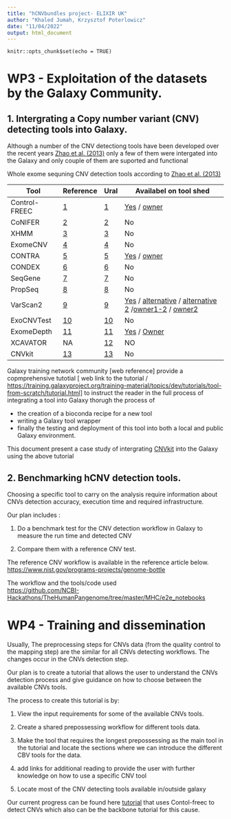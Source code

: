 ```yaml
---
title: "hCNVbundles project- ELIXIR UK"
author: "Khaled Jumah, Krzysztof Poterlowicz" 
date: "11/04/2022"
output: html_document
---
```


```{r setup, include=FALSE}
knitr::opts_chunk$set(echo = TRUE)
```

# WP3 - Exploitation of the datasets by the Galaxy Community. 


## 1.  Intergrating a Copy number variant (CNV) detecting tools into Galaxy. 

Although  a number of the CNV detectiong tools have been developed over the recent years [Zhao et al. (2013)](https://bmcbioinformatics.biomedcentral.com/articles/10.1186/1471-2105-14-S11-S1) only a few of them were intergated into the Galaxy
and only couple of them are suported and functional
 
Whole exome sequning CNV detection tools according to [Zhao et al. (2013)](https://bmcbioinformatics.biomedcentral.com/articles/10.1186/1471-2105-14-S11-S1)

Tool| Reference | Ural | Availabel on tool shed    
----| --------- | ---- | -------------------
Control-FREEC| [1](https://bmcbioinformatics.biomedcentral.com/articles/10.1186/1471-2105-14-S11-S1#ref-CR53)| [1](http://bioinfo-out.curie.fr/projects/freec/) | [Yes](https://toolshed.g2.bx.psu.edu/repository/browse_repositories?f-free-text-search=Control-FREEC&sort=name&operation=view_or_manage_repository&id=fafcb3ceb9215f19) / [owner](https://toolshed.g2.bx.psu.edu/repository/browse_repositories_by_user?user_id=b563abc230aa8fd0)
CoNIFER | [2](https://bmcbioinformatics.biomedcentral.com/articles/10.1186/1471-2105-14-S11-S1#ref-CR54) | [2](http://conifer.sf.net/) | No
XHMM | [3](https://bmcbioinformatics.biomedcentral.com/articles/10.1186/1471-2105-14-S11-S1#ref-CR55) | [3](http://atgu.mgh.harvard.edu/xhmm) | No 
ExomeCNV | [4](https://bmcbioinformatics.biomedcentral.com/articles/10.1186/1471-2105-14-S11-S1#ref-CR49) | [4](http://cran.r-project.org/src/contrib/Archive/ExomeCNV/) | No
CONTRA | [5](https://bmcbioinformatics.biomedcentral.com/articles/10.1186/1471-2105-14-S11-S1#ref-CR77) | [5](http://contra-cnv.sourceforge.net/) | [Yes](https://toolshed.g2.bx.psu.edu/repository/browse_repositories?f-free-text-search=CONTRA&sort=name&operation=view_or_manage_repository&id=5ed52e96157e1d8b) / [owner](https://toolshed.g2.bx.psu.edu/repository/browse_repositories_by_user?user_id=fa71383023bd0c81)
CONDEX | [6](https://bmcbioinformatics.biomedcentral.com/articles/10.1186/1471-2105-14-S11-S1#ref-CR78) | [6](http://code.google.com/p/condr) | No
SeqGene | [7](https://bmcbioinformatics.biomedcentral.com/articles/10.1186/1471-2105-14-S11-S1#ref-CR79) | [7](http://seqgene.sourceforge.net/) | No
PropSeq | [8](https://bmcbioinformatics.biomedcentral.com/articles/10.1186/1471-2105-14-S11-S1#ref-CR52) | [8](http://bioinformatics.nki.nl/ocs/) | No
VarScan2 | [9](https://bmcbioinformatics.biomedcentral.com/articles/10.1186/1471-2105-14-S11-S1#ref-CR50) | [9](http://genome.wustl.edu/software/varscan) | [Yes](https://toolshed.g2.bx.psu.edu/repository/browse_repositories?f-free-text-search=VarScan2&sort=name&operation=view_or_manage_repository&id=2a3dbf8c5c7d05b5) / [alternative](https://toolshed.g2.bx.psu.edu/repository/browse_repositories?f-free-text-search=VarScan2&sort=name&operation=view_or_manage_repository&id=885b054013c7d7ba) / [alternative 2](https://toolshed.g2.bx.psu.edu/repository/view_repository?sort=name&operation=view_or_manage_repository&id=af4ecd84770259cd) /[owner1-2](https://toolshed.g2.bx.psu.edu/repository/browse_repositories_by_user?user_id=5487164d09c88395) / [owner2](https://toolshed.g2.bx.psu.edu/repository/browse_repositories_by_user?user_id=fa71383023bd0c81)
ExoCNVTest | [10](https://bmcbioinformatics.biomedcentral.com/articles/10.1186/1471-2105-14-S11-S1#ref-CR56) | [10](http://www1.imperial.ac.uk/medicine/people/l.coin) | No 
ExomeDepth | [11](https://bmcbioinformatics.biomedcentral.com/articles/10.1186/1471-2105-14-S11-S1#ref-CR30) | [11](http://cran.r-project.org/web/packages/ExomeDepth/index.html) | [Yes](https://toolshed.g2.bx.psu.edu/repository/browse_repositories?f-free-text-search=ExomeDepth&sort=name&operation=view_or_manage_repository&id=7dc050469e4bd1bb) / [Owner](https://toolshed.g2.bx.psu.edu/repository/browse_repositories_by_user?user_id=63e16d726d394a5e)
XCAVATOR | NA | [12](https://sourceforge.net/projects/xcavator/) | NO 
CNVkit |  [13](https://cnvkit.readthedocs.io/en/stable/) | [13](https://github.com/imgag/ClinCNV) | No  
 
 
 
Galaxy training network community [web reference] provide a copmprehensive tutotial [ web link to the tutorial / https://training.galaxyproject.org/training-material/topics/dev/tutorials/tool-from-scratch/tutorial.html]  to instruct the reader in the full process of integrating a tool into Galaxy thorugh the process of  
 - the creation of a bioconda recipe for a new tool
 - writing a Galaxy tool wrapper
 - finally the testing and deployment of this tool into both a local and public Galaxy environment. 

This document present a case study of intergrating  [CNVkit](https://cnvkit.readthedocs.io/en/stable/) into the Galaxy using the above tutorial   

## 2. Benchmarking hCNV detection tools. 
Choosing a specific tool to carry on the analysis require information about   CNVs detection accuracy, execution time and required infrastructure.  
  
Our plan includes :  

1. Do a benchmark test for the CNV detection workflow in Galaxy to measure the run time and detected CNV

2. Compare them with a reference CNV test.    

The reference CNV workflow is available in the reference article below.  
https://www.nist.gov/programs-projects/genome-bottle  
 
The workflow and the tools/code used  
https://github.com/NCBI-Hackathons/TheHumanPangenome/tree/master/MHC/e2e_notebooks 
 

# WP4 - Training and dissemination 
Usually, The preprocessing steps for CNVs data (from the quality control to the mapping step) are the similar for all CNVs detecting workflows. The changes occur in the CNVs detection step. 

Our plan is to create a tutorial that allows the user to understand the CNVs detection process and give guidance on how to choose between the available CNVs tools. 

The process to create this tutorial is by: 

1. View the input requirements for some of the available CNVs tools. 

2. Create a shared prepossessing workflow for different tools data. 

3. Make the tool that requires the longest prepossessing as the main tool in the tutorial and locate the sections where we can introduce the different CBV tools for the data. 

4. add links for additional reading to provide the user with further knowledge on how to use a specific CNV tool 

5. Locate most of the CNV detecting tools available in/outside galaxy 

Our current progress can be found here [tutorial](https://github.com/kpbioteam/training-material/blob/project34/topics/variant-analysis/tutorials/somatic-variant-discovery/tutorial.md) that uses Contol-freec to detect CNVs which also can be the backbone tutorial for this cause.  

